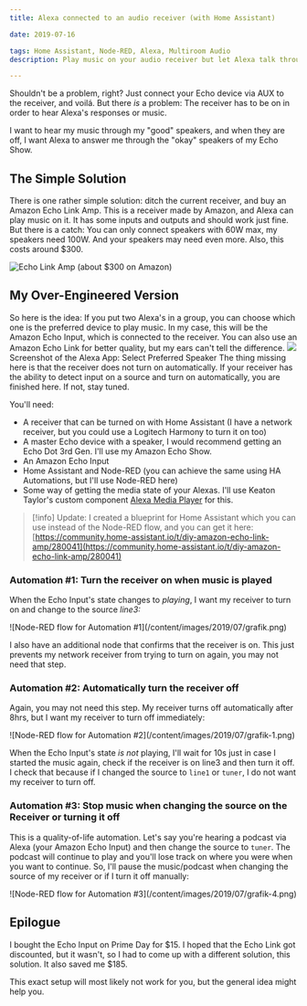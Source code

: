 ```yaml
---
title: Alexa connected to an audio receiver (with Home Assistant)

date: 2019-07-16

tags: Home Assistant, Node-RED, Alexa, Multiroom Audio
description: Play music on your audio receiver but let Alexa talk through it's internal speaker.

---
```


Shouldn't be a problem, right? Just connect your Echo device via AUX to the receiver, and voilá. But there _is_ a problem: The receiver has to be on in order to hear Alexa's responses or music.

I want to hear my music through my "good" speakers, and when they are off, I want Alexa to answer me through the "okay" speakers of my Echo Show.

## The Simple Solution

There is one rather simple solution: ditch the current receiver, and buy an Amazon Echo Link Amp. This is a receiver made by Amazon, and Alexa can play music on it. It has some inputs and outputs and should work just fine. But there is a catch: You can only connect speakers with 60W max, my speakers need 100W. And your speakers may need even more. Also, this costs around \$300.

![Echo Link Amp (about $300 on Amazon)](/content/images/2019/07/echoamp.jpg)

## My Over-Engineered Version

So here is the idea: If you put two Alexa's in a group, you can choose which one is the preferred device to play music. In my case, this will be the Amazon Echo Input, which is connected to the receiver. You can also use an Amazon Echo Link for better quality, but my ears can't tell the difference.
![](/content/images/2019/07/alexa_group_preferredspeaker.jpg)Screenshot of the Alexa App: Select Preferred Speaker
The thing missing here is that the receiver does not turn on automatically. If your receiver has the ability to detect input on a source and turn on automatically, you are finished here. If not, stay tuned.

You'll need:

- A receiver that can be turned on with Home Assistant (I have a network receiver, but you could use a Logitech Harmony to turn it on too)
- A master Echo device with a speaker, I would recommend getting an Echo Dot 3rd Gen. I'll use my Amazon Echo Show.
- An Amazon Echo Input
- Home Assistant and Node-RED (you can achieve the same using HA Automations, but I'll use Node-RED here)
- Some way of getting the media state of your Alexas. I'll use Keaton Taylor's custom component [Alexa Media Player](https://github.com/keatontaylor/alexa_media_player/) for this.

> [!info]
> Update: I created a blueprint for Home Assistant which you can use instead of the Node-RED flow,
  and you can get it here:
  [https://community.home-assistant.io/t/diy-amazon-echo-link-amp/280041](https://community.home-assistant.io/t/diy-amazon-echo-link-amp/280041)

### Automation #1: Turn the receiver on when music is played

When the Echo Input's state changes to _playing_, I want my receiver to turn on and change to the source _line3:_

<div class="full-width">![Node-RED flow for Automation #1](/content/images/2019/07/grafik.png)</div>

I also have an additional node that confirms that the receiver is on. This just prevents my network receiver from trying to turn on again, you may not need that step.

### Automation #2: Automatically turn the receiver off

Again, you may not need this step. My receiver turns off automatically after 8hrs, but I want my receiver to turn off immediately:

<div class="full-width">
  ![Node-RED flow for Automation #2](/content/images/2019/07/grafik-1.png)
</div>

When the Echo Input's state _is not_ playing, I'll wait for 10s just in case I started the music again, check if the receiver is on line3 and then turn it off. I check that because if I changed the source to `line1` or `tuner`, I do not want my receiver to turn off.

### Automation #3: Stop music when changing the source on the Receiver or turning it off

This is a quality-of-life automation. Let's say you're hearing a podcast via Alexa (your Amazon Echo Input) and then change the source to `tuner`. The podcast will continue to play and you'll lose track on where you were when you want to continue. So, I'll pause the music/podcast when changing the source of my receiver or if I turn it off manually:

<div class="full-width">
  ![Node-RED flow for Automation #3](/content/images/2019/07/grafik-4.png)
</div>

## Epilogue

I bought the Echo Input on Prime Day for \$15. I hoped that the Echo Link got discounted, but it wasn't, so I had to come up with a different solution, this solution. It also saved me \$185.

This exact setup will most likely not work for you, but the general idea might help you.
